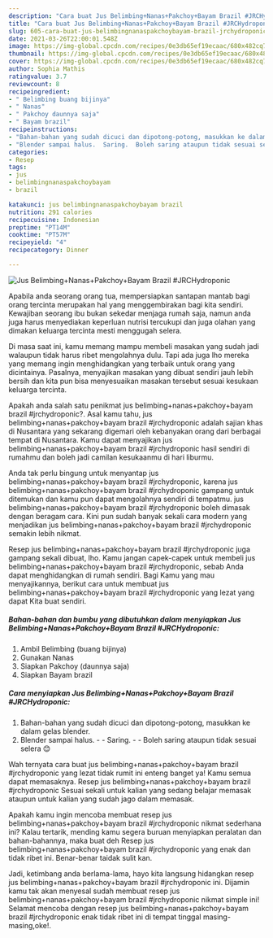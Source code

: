 ```yaml
---
description: "Cara buat Jus Belimbing+Nanas+Pakchoy+Bayam Brazil #JRCHydroponic yang lezat dan Mudah Dibuat"
title: "Cara buat Jus Belimbing+Nanas+Pakchoy+Bayam Brazil #JRCHydroponic yang lezat dan Mudah Dibuat"
slug: 605-cara-buat-jus-belimbingnanaspakchoybayam-brazil-jrchydroponic-yang-lezat-dan-mudah-dibuat
date: 2021-03-26T22:00:01.548Z
image: https://img-global.cpcdn.com/recipes/0e3db65ef19ecaac/680x482cq70/jus-belimbingnanaspakchoybayam-brazil-jrchydroponic-foto-resep-utama.jpg
thumbnail: https://img-global.cpcdn.com/recipes/0e3db65ef19ecaac/680x482cq70/jus-belimbingnanaspakchoybayam-brazil-jrchydroponic-foto-resep-utama.jpg
cover: https://img-global.cpcdn.com/recipes/0e3db65ef19ecaac/680x482cq70/jus-belimbingnanaspakchoybayam-brazil-jrchydroponic-foto-resep-utama.jpg
author: Sophia Mathis
ratingvalue: 3.7
reviewcount: 8
recipeingredient:
- " Belimbing buang bijinya"
- " Nanas"
- " Pakchoy daunnya saja"
- " Bayam brazil"
recipeinstructions:
- "Bahan-bahan yang sudah dicuci dan dipotong-potong, masukkan ke dalam gelas blender."
- "Blender sampai halus.  Saring.  Boleh saring ataupun tidak sesuai selera 😊"
categories:
- Resep
tags:
- jus
- belimbingnanaspakchoybayam
- brazil

katakunci: jus belimbingnanaspakchoybayam brazil 
nutrition: 291 calories
recipecuisine: Indonesian
preptime: "PT14M"
cooktime: "PT57M"
recipeyield: "4"
recipecategory: Dinner

---
```



![Jus Belimbing+Nanas+Pakchoy+Bayam Brazil #JRCHydroponic](https://img-global.cpcdn.com/recipes/0e3db65ef19ecaac/680x482cq70/jus-belimbingnanaspakchoybayam-brazil-jrchydroponic-foto-resep-utama.jpg)

Apabila anda seorang orang tua, mempersiapkan santapan mantab bagi orang tercinta merupakan hal yang menggembirakan bagi kita sendiri. Kewajiban seorang ibu bukan sekedar menjaga rumah saja, namun anda juga harus menyediakan keperluan nutrisi tercukupi dan juga olahan yang dimakan keluarga tercinta mesti menggugah selera.

Di masa  saat ini, kamu memang mampu membeli masakan yang sudah jadi walaupun tidak harus ribet mengolahnya dulu. Tapi ada juga lho mereka yang memang ingin menghidangkan yang terbaik untuk orang yang dicintainya. Pasalnya, menyajikan masakan yang dibuat sendiri jauh lebih bersih dan kita pun bisa menyesuaikan masakan tersebut sesuai kesukaan keluarga tercinta. 



Apakah anda salah satu penikmat jus belimbing+nanas+pakchoy+bayam brazil #jrchydroponic?. Asal kamu tahu, jus belimbing+nanas+pakchoy+bayam brazil #jrchydroponic adalah sajian khas di Nusantara yang sekarang digemari oleh kebanyakan orang dari berbagai tempat di Nusantara. Kamu dapat menyajikan jus belimbing+nanas+pakchoy+bayam brazil #jrchydroponic hasil sendiri di rumahmu dan boleh jadi camilan kesukaanmu di hari liburmu.

Anda tak perlu bingung untuk menyantap jus belimbing+nanas+pakchoy+bayam brazil #jrchydroponic, karena jus belimbing+nanas+pakchoy+bayam brazil #jrchydroponic gampang untuk ditemukan dan kamu pun dapat mengolahnya sendiri di tempatmu. jus belimbing+nanas+pakchoy+bayam brazil #jrchydroponic boleh dimasak dengan beragam cara. Kini pun sudah banyak sekali cara modern yang menjadikan jus belimbing+nanas+pakchoy+bayam brazil #jrchydroponic semakin lebih nikmat.

Resep jus belimbing+nanas+pakchoy+bayam brazil #jrchydroponic juga gampang sekali dibuat, lho. Kamu jangan capek-capek untuk membeli jus belimbing+nanas+pakchoy+bayam brazil #jrchydroponic, sebab Anda dapat menghidangkan di rumah sendiri. Bagi Kamu yang mau menyajikannya, berikut cara untuk membuat jus belimbing+nanas+pakchoy+bayam brazil #jrchydroponic yang lezat yang dapat Kita buat sendiri.

<!--inarticleads1-->

##### Bahan-bahan dan bumbu yang dibutuhkan dalam menyiapkan Jus Belimbing+Nanas+Pakchoy+Bayam Brazil #JRCHydroponic:

1. Ambil  Belimbing (buang bijinya)
1. Gunakan  Nanas
1. Siapkan  Pakchoy (daunnya saja)
1. Siapkan  Bayam brazil




<!--inarticleads2-->

##### Cara menyiapkan Jus Belimbing+Nanas+Pakchoy+Bayam Brazil #JRCHydroponic:

1. Bahan-bahan yang sudah dicuci dan dipotong-potong, masukkan ke dalam gelas blender.
1. Blender sampai halus. -  - Saring. -  - Boleh saring ataupun tidak sesuai selera 😊




Wah ternyata cara buat jus belimbing+nanas+pakchoy+bayam brazil #jrchydroponic yang lezat tidak rumit ini enteng banget ya! Kamu semua dapat memasaknya. Resep jus belimbing+nanas+pakchoy+bayam brazil #jrchydroponic Sesuai sekali untuk kalian yang sedang belajar memasak ataupun untuk kalian yang sudah jago dalam memasak.

Apakah kamu ingin mencoba membuat resep jus belimbing+nanas+pakchoy+bayam brazil #jrchydroponic nikmat sederhana ini? Kalau tertarik, mending kamu segera buruan menyiapkan peralatan dan bahan-bahannya, maka buat deh Resep jus belimbing+nanas+pakchoy+bayam brazil #jrchydroponic yang enak dan tidak ribet ini. Benar-benar taidak sulit kan. 

Jadi, ketimbang anda berlama-lama, hayo kita langsung hidangkan resep jus belimbing+nanas+pakchoy+bayam brazil #jrchydroponic ini. Dijamin kamu tak akan menyesal sudah membuat resep jus belimbing+nanas+pakchoy+bayam brazil #jrchydroponic nikmat simple ini! Selamat mencoba dengan resep jus belimbing+nanas+pakchoy+bayam brazil #jrchydroponic enak tidak ribet ini di tempat tinggal masing-masing,oke!.

